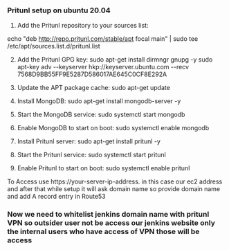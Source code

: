 ### Pritunl setup on ubuntu 20.04 ###

1. Add the Pritunl repository to your sources list:

echo "deb http://repo.pritunl.com/stable/apt focal main" | sudo tee /etc/apt/sources.list.d/pritunl.list

2. Add the Pritunl GPG key:
sudo apt-get install dirmngr gnupg -y
sudo apt-key adv --keyserver hkp://keyserver.ubuntu.com --recv 7568D9BB55FF9E5287D586017AE645C0CF8E292A

3. Update the APT package cache:
sudo apt-get update

4. Install MongoDB:
sudo apt-get install mongodb-server -y

5. Start the MongoDB service:
sudo systemctl start mongodb

6. Enable MongoDB to start on boot:
sudo systemctl enable mongodb

7. Install Pritunl server:
sudo apt-get install pritunl -y

8. Start the Pritunl service:
sudo systemctl start pritunl

9. Enable Pritunl to start on boot:
sudo systemctl enable pritunl


To Access use https://your-server-ip-address. in this case our ec2 address and after that while setup it will ask domain name so provide domain name and add A record entry in Route53


### Now we need to whitelist jenkins domain name with pritunl VPN so outsider user not be access our jenkins website only the internal users who have access of VPN those will be access ###







